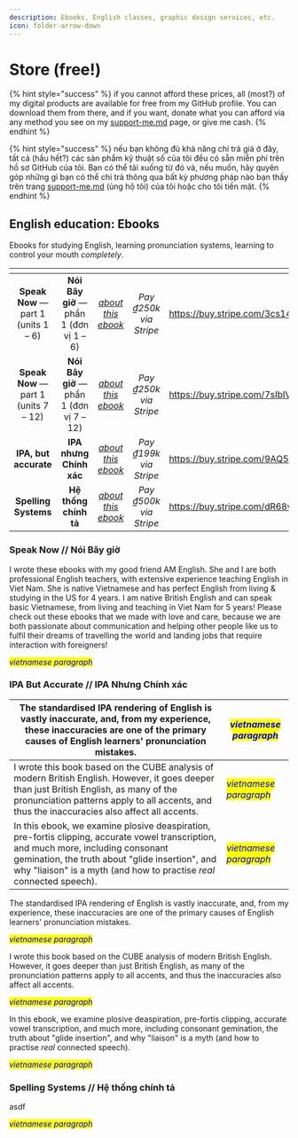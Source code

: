 ```yaml
---
description: Ebooks, English classes, graphic design services, etc.
icon: folder-arrow-down
---
```


# Store (free!)

{% hint style="success" %}
if you cannot afford these prices, all (most?) of my digital products are available for free from my GitHub profile. You can download them from there, and if you want, donate what you can afford via any method you see on my [support-me.md](support-me.md "mention") page, or give me cash.
{% endhint %}

{% hint style="success" %}
nếu bạn không đủ khả năng chi trả giá ở đây, tất cả (hầu hết?) các sản phẩm kỹ thuật số của tôi đều có sẵn miễn phí trên hồ sơ GitHub của tôi. Bạn có thể tải xuống từ đó và, nếu muốn, hãy quyên góp những gì bạn có thể chi trả thông qua bất kỳ phương pháp nào bạn thấy trên trang [support-me.md](support-me.md "mention") (ủng hộ tôi) của tôi hoặc cho tôi tiền mặt.
{% endhint %}

## English education: Ebooks

Ebooks for studying English, learning pronunciation systems, learning to control your mouth _completely_.

<table data-card-size="large" data-view="cards"><thead><tr><th align="center"></th><th align="center"></th><th align="center"></th><th align="center"></th><th data-hidden data-card-target data-type="content-ref"></th><th data-hidden data-card-cover data-type="files"></th></tr></thead><tbody><tr><td align="center"><strong>Speak Now</strong> — part 1 (units 1 – 6)</td><td align="center"><strong>Nói Bây giờ</strong> — phần 1 (đơn vị 1 – 6)</td><td align="center"><a href="store-free.md#speak-now-ebooks"><em>about this ebook</em></a> </td><td align="center"><em>Pay ₫250k via Stripe</em></td><td><a href="https://buy.stripe.com/3cs14hdjo9m91nWfYZ">https://buy.stripe.com/3cs14hdjo9m91nWfYZ</a></td><td><a href=".gitbook/assets/Cover Part 1 - 16x9.png">Cover Part 1 - 16x9.png</a></td></tr><tr><td align="center"><strong>Speak Now</strong> — part 1 (units 7 – 12)</td><td align="center"><strong>Nói Bây giờ</strong> — phần 1 (đơn vị 7 – 12)</td><td align="center"><a href="store-free.md#speak-now-ebooks"><em>about this ebook</em></a> </td><td align="center"><em>Pay ₫250k via Stripe</em></td><td><a href="https://buy.stripe.com/7sIbIVdjo0PD1nW3ce">https://buy.stripe.com/7sIbIVdjo0PD1nW3ce</a></td><td><a href=".gitbook/assets/Cover Part 2 - 16x9.png">Cover Part 2 - 16x9.png</a></td></tr><tr><td align="center"><strong>IPA, but accurate</strong></td><td align="center"><strong>IPA nhưng Chính xác</strong></td><td align="center"><a href="store-free.md#ipa-but-accurate-ipa-nhung-chinh-xac"><em>about this ebook</em></a></td><td align="center"><em>Pay ₫199k via Stripe</em></td><td><a href="https://buy.stripe.com/9AQ5kx1AGfKxc2AbIL">https://buy.stripe.com/9AQ5kx1AGfKxc2AbIL</a></td><td></td></tr><tr><td align="center"><strong>Spelling Systems</strong></td><td align="center"><strong>Hệ thống chính tả</strong></td><td align="center"><a href="store-free.md#spelling-systems-he-thong-chinh-ta"><em>about this ebook</em></a> </td><td align="center"><em>Pay ₫500k via Stripe</em></td><td><a href="https://buy.stripe.com/dR68wJcfkaqd9Us7sy">https://buy.stripe.com/dR68wJcfkaqd9Us7sy</a></td><td></td></tr></tbody></table>

### Speak Now // **Nói Bây giờ**

I wrote these ebooks with my good friend AM English. She and I are both professional English teachers, with extensive experience teaching English in Viet Nam. She is native Vietnamese and has perfect English from living & studying in the US for 4 years. I am native British English and can speak basic Vietnamese, from living and teaching in Viet Nam for 5 years! Please check out these ebooks that we made with love and care, because we are both passionate about communication and helping other people like us to fulfil their dreams of travelling the world and landing jobs that require interaction with foreigners!

_<mark style="color:blue;">vietnamese paragraph</mark>_&#x20;

### IPA But Accurate // IPA Nhưng Chính xác

| The standardised IPA rendering of English is vastly inaccurate, and, from my experience, these inaccuracies are one of the primary causes of English learners' pronunciation mistakes.                                                                          | _<mark style="color:blue;">vietnamese paragraph</mark>_  |
| --------------------------------------------------------------------------------------------------------------------------------------------------------------------------------------------------------------------------------------------------------------- | -------------------------------------------------------- |
| I wrote this book based on the CUBE analysis of modern British English. However, it goes deeper than just British English, as many of the pronunciation patterns apply to all accents, and thus the inaccuracies also affect all accents.                       | _<mark style="color:blue;">vietnamese paragraph</mark>_  |
| In this ebook, we examine plosive deaspiration, pre-fortis clipping, accurate vowel transcription, and much more, including consonant gemination, the truth about "glide insertion", and why "liaison" is a myth (and how to practise _real_ connected speech). | _<mark style="color:blue;">vietnamese paragraph</mark>_  |



The standardised IPA rendering of English is vastly inaccurate, and, from my experience, these inaccuracies are one of the primary causes of English learners' pronunciation mistakes.

_<mark style="color:blue;">vietnamese paragraph</mark>_&#x20;

I wrote this book based on the CUBE analysis of modern British English. However, it goes deeper than just British English, as many of the pronunciation patterns apply to all accents, and thus the inaccuracies also affect all accents.

_<mark style="color:blue;">vietnamese paragraph</mark>_&#x20;

In this ebook, we examine plosive deaspiration, pre-fortis clipping, accurate vowel transcription, and much more, including consonant gemination, the truth about "glide insertion", and why "liaison" is a myth (and how to practise _real_ connected speech).

_<mark style="color:blue;">vietnamese paragraph</mark>_&#x20;

### Spelling Systems // Hệ thống chính tả

asdf

_<mark style="color:blue;">vietnamese paragraph</mark>_&#x20;



